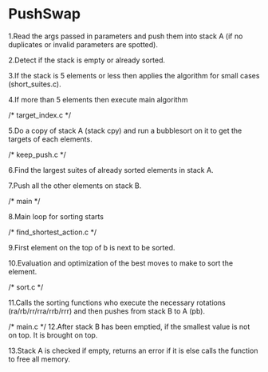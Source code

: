 # PushSwap
1.Read the args passed in parameters and push them into stack A (if no duplicates or invalid parameters are spotted).

2.Detect if the stack is empty or already sorted.

3.If the stack is 5 elements or less then applies the algorithm for small cases
(short_suites.c).

4.If more than 5 elements then execute main algorithm

/* target_index.c */

5.Do a copy of stack A (stack cpy) and run a bubblesort on it to get the targets of each elements.

/* keep_push.c */

6.Find the largest suites of already sorted elements in stack A.

7.Push all the other elements on stack B.

/* main */

8.Main loop for sorting starts

/* find_shortest_action.c */

9.First element on the top of b is next to be sorted.

10.Evaluation and optimization of the best moves to make to sort the element.

/* sort.c */

11.Calls the sorting functions who execute the necessary rotations (ra/rb/rr/rra/rrb/rrr) and then pushes from stack B to A (pb).

/* main.c */
12.After stack B has been emptied, if the smallest value is not on top. It is brought on top.

13.Stack A is checked if empty, returns an error if it is else calls the function to free all memory.
